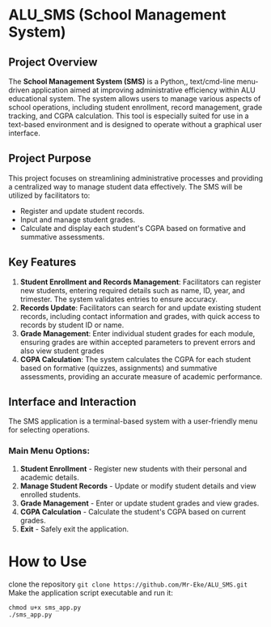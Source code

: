 # ALU_SMS (School Management System)  
## Project Overview
The **School Management System (SMS)** is a Python,, text/cmd-line menu-driven application aimed at improving administrative efficiency within ALU educational system. The system allows users to manage various aspects of school operations, including student enrollment, record management, grade tracking, and CGPA calculation. This tool is especially suited for use in a text-based environment and is designed to operate without a graphical user interface.

## Project Purpose
This project focuses on streamlining administrative processes and providing a centralized way to manage student data effectively. The SMS will be utilized by facilitators to:
- Register and update student records.
- Input and manage student grades.
- Calculate and display each student's CGPA based on formative and summative assessments.

## Key Features  
1. **Student Enrollment and Records Management**: Facilitators can register new students, entering required details such as name, ID, year, and trimester. The system validates entries to ensure accuracy.  
2. **Records Update**: Facilitators can search for and update existing student records, including contact information and grades, with quick access to records by student ID or name.  
3. **Grade Management**: Enter individual student grades for each module, ensuring grades are within accepted parameters to prevent errors and also view student grades  
4. **CGPA Calculation**: The system calculates the CGPA for each student based on formative (quizzes, assignments) and summative assessments, providing an accurate measure of academic performance.  

## Interface and Interaction  
The SMS application is a terminal-based system with a user-friendly menu for selecting operations.  
### Main Menu Options:
1. **Student Enrollment** - Register new students with their personal and academic details.
2. **Manage Student Records** - Update or modify student details and view enrolled students.
3. **Grade Management** - Enter or update student grades and view grades.
4. **CGPA Calculation** - Calculate the student's CGPA based on current grades.
5. **Exit** - Safely exit the application.  
# How to Use  
clone the repository `git clone https://github.com/Mr-Eke/ALU_SMS.git`  
Make the application script executable and run it:
```
chmod u+x sms_app.py
./sms_app.py
```

